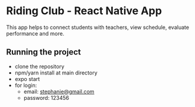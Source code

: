 # Riding Club - React Native App
This app helps to connect students with teachers, view schedule, evaluate performance and more.

## Running the project
- clone the repository
- npm/yarn install at main directory
- expo start
- for login:
  - email: stephanie@gmail.com
  - password: 123456
